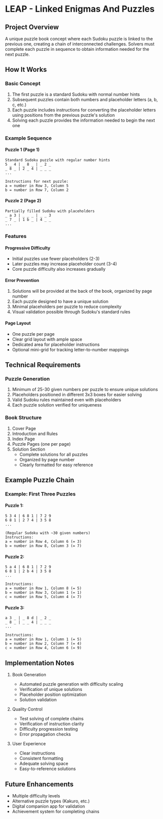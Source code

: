 # LEAP - Linked Enigmas And Puzzles

## Project Overview
A unique puzzle book concept where each Sudoku puzzle is linked to the previous one, creating a chain of interconnected challenges. Solvers must complete each puzzle in sequence to obtain information needed for the next puzzle.

## How It Works

### Basic Concept
1. The first puzzle is a standard Sudoku with normal number hints
2. Subsequent puzzles contain both numbers and placeholder letters (a, b, c, etc.)
3. Each puzzle includes instructions for converting the placeholder letters using positions from the previous puzzle's solution
4. Solving each puzzle provides the information needed to begin the next one

### Example Sequence

#### Puzzle 1 (Page 1)
```
Standard Sudoku puzzle with regular number hints
5 _ 4 | _ 8 _ | _ 2 _
_ 8 _ | 2 _ 4 | _ _ _
...

Instructions for next puzzle:
a = number in Row 3, Column 5
b = number in Row 7, Column 2
```

#### Puzzle 2 (Page 2)
```
Partially filled Sudoku with placeholders
_ a 3 | _ _ _ | _ _ 3
_ 7 _ | 1 b _ | 4 _ _
...
```

### Features

#### Progressive Difficulty
- Initial puzzles use fewer placeholders (2-3)
- Later puzzles may increase placeholder count (3-4)
- Core puzzle difficulty also increases gradually

#### Error Prevention
1. Solutions will be provided at the back of the book, organized by page number
2. Each puzzle designed to have a unique solution
3. Minimal placeholders per puzzle to reduce complexity
4. Visual validation possible through Sudoku's standard rules

#### Page Layout
- One puzzle per page
- Clear grid layout with ample space
- Dedicated area for placeholder instructions
- Optional mini-grid for tracking letter-to-number mappings

## Technical Requirements

### Puzzle Generation
1. Minimum of 25-30 given numbers per puzzle to ensure unique solutions
2. Placeholders positioned in different 3x3 boxes for easier solving
3. Valid Sudoku rules maintained even with placeholders
4. Each puzzle solution verified for uniqueness

### Book Structure
1. Cover Page
2. Introduction and Rules
3. Index Page
4. Puzzle Pages (one per page)
5. Solution Section
   - Complete solutions for all puzzles
   - Organized by page number
   - Clearly formatted for easy reference

## Example Puzzle Chain

### Example: First Three Puzzles

#### Puzzle 1:
```
5 3 4 | 6 8 1 | 7 2 9
6 8 1 | 2 7 4 | 3 5 8
...

(Regular Sudoku with ~30 given numbers)
Instructions:
a = number in Row 4, Column 6 (= 3)
b = number in Row 8, Column 3 (= 7)
```

#### Puzzle 2:
```
5 a 4 | 6 8 1 | 7 2 9
6 8 1 | 2 b 4 | 3 5 8
...

Instructions:
a = number in Row 1, Column 8 (= 5)
b = number in Row 3, Column 1 (= 1)
c = number in Row 5, Column 4 (= 7)
```

#### Puzzle 3:
```
a 3 _ | _ 8 d | _ 2 _
_ 8 _ | _ _ 4 | _ _ _
...

Instructions:
a = number in Row 1, Column 1 (= 5)
b = number in Row 2, Column 7 (= 4)
c = number in Row 4, Column 6 (= 9)
```

## Implementation Notes

1. Book Generation
   - Automated puzzle generation with difficulty scaling
   - Verification of unique solutions
   - Placeholder position optimization
   - Solution validation

2. Quality Control
   - Test solving of complete chains
   - Verification of instruction clarity
   - Difficulty progression testing
   - Error propagation checks

3. User Experience
   - Clear instructions
   - Consistent formatting
   - Adequate solving space
   - Easy-to-reference solutions

## Future Enhancements
- Multiple difficulty levels
- Alternative puzzle types (Kakuro, etc.)
- Digital companion app for validation
- Achievement system for completing chains
